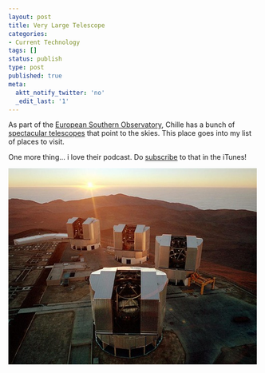 ```yaml
---
layout: post
title: Very Large Telescope
categories:
- Current Technology
tags: []
status: publish
type: post
published: true
meta:
  aktt_notify_twitter: 'no'
  _edit_last: '1'
---
```

As part of the <a href="http://www.eso.org/public/">European Southern Observatory</a>, Chille has a bunch of <a href="http://www.eso.org/public/astronomy/teles-instr/paranal.html">spectacular telescopes</a> that point to the skies. This place goes into my list of places to visit.

One more thing... i love their podcast. Do <a href="http://feeds.feedburner.com/ESOcastSD">subscribe</a> to that in the iTunes!

<img class="aligncenter size-full wp-image-1478" src="/img/vlt.jpg" alt="" />
